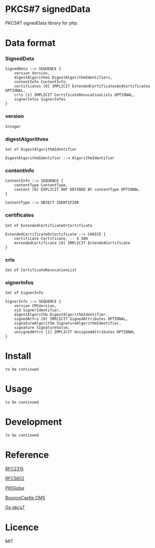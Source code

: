# PKCS#7 signedData

PKCS#7 signedData library for php.

# Data format

### SignedData

    SignedData ::= SEQUENCE {
        version Version,
        digestAlgorithms DigestAlgorithmIdentifiers,
        contentInfo ContentInfo,
        certificates [0] IMPLICIT ExtendedCertificatesAndCertificates OPTIONAL,
        crls [1] IMPLICIT CertificateRevocationLists OPTIONAL,
        signerInfos SignerInfos
    }

### version

    Integer

### digestAlgorithms

    Set of DigestAlgorithmIdentifier

    DigestAlgorithmIdentifier ::= AlgorithmIdentifier

### contentInfo

    ContentInfo ::= SEQUENCE {
        contentType ContentType,
        content [0] EXPLICIT ANY DEFINED BY contentType OPTIONAL
    }

    ContentType ::= OBJECT IDENTIFIER

### certificates

    Set of ExtendedCertificateOrCertificate

    ExtendedCertificateOrCertificate ::= CHOICE {
        certificate Certificate, -- X.509
        extendedCertificate [0] IMPLICIT ExtendedCertificate
    }

### crls

    Set of CertificateRevocationList

### signerInfos

    Set of SignerInfo

    SignerInfo ::= SEQUENCE {
        version CMSVersion,
        sid SignerIdentifier,
        digestAlgorithm DigestAlgorithmIdentifier,
        signedAttrs [0] IMPLICIT SignedAttributes OPTIONAL,
        signatureAlgorithm SignatureAlgorithmIdentifier,
        signature SignatureValue,
        unsignedAttrs [1] IMPLICIT UnsignedAttributes OPTIONAL
    }

# Install

    to be continued

# Usage

    to be continued

# Development

    to be continued

# Reference

[RFC2315](https://www.ietf.org/rfc/rfc2315.txt)

[RFC5652](https://tools.ietf.org/html/rfc5652#section-5.3)

[PKIGlobe](http://www.pkiglobe.org/pkcs7.html)

[BounceCastle CMS](https://www.bouncycastle.org/docs/pkixdocs1.4/org/bouncycastle/cms/CMSSignedData.html)

[Go pkcs7](https://godoc.org/github.com/fullsailor/pkcs7)

# Licence

MIT

